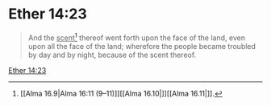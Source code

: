 # Ether 14:23

> And the <u>scent</u>[^a] thereof went forth upon the face of the land, even upon all the face of the land; wherefore the people became troubled by day and by night, because of the scent thereof.

[Ether 14:23](https://www.churchofjesuschrist.org/study/scriptures/bofm/ether/14?lang=eng&id=p23#p23)


[^a]: [[Alma 16.9|Alma 16:11 (9–11)]][[Alma 16.10|]][[Alma 16.11|]].  
